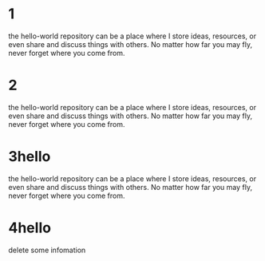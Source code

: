 # 1
the hello-world repository can be a place where I store  ideas, resources, or even share and discuss things with others.
No matter how far you may fly, never forget where you come from.

# 2
the hello-world repository can be a place where I store  ideas, resources, or even share and discuss things with others.
No matter how far you may fly, never forget where you come from.

# 3hello
the hello-world repository can be a place where I store  ideas, resources, or even share and discuss things with others.
No matter how far you may fly, never forget where you come from.

# 4hello
delete some infomation
